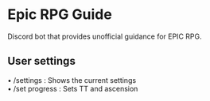 # Epic RPG Guide

Discord bot that provides unofficial guidance for EPIC RPG.

## User settings

• /settings : Shows the current settings  
• /set progress : Sets TT and ascension  
